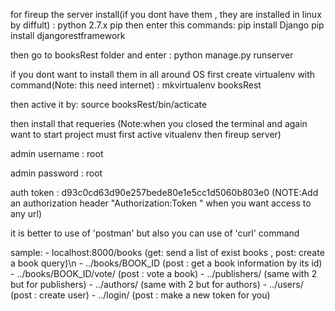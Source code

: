 for fireup the server install(if you dont have them ,  they are installed in linux 
by diffult) :
    python 2.7.x
    pip
then enter this commands:
    pip install Django
    pip install djangorestframework

then go to booksRest folder and enter :
    python manage.py runserver


if you dont want to install them in  all around OS
first create virtualenv with command(Note: this need internet) :
    mkvirtualenv booksRest

then active it  by:
    source booksRest/bin/acticate

then install that requeries
(Note:when you closed the terminal and again want to start project must first
active vitualenv then fireup server)


admin username :
root

admin password :
root

auth token :
d93c0cd63d90e257bede80e1e5cc1d5060b803e0
(NOTE:Add an authorization header "Authorization:Token <your token>" when you want access to any url)

it is better to use of 'postman' but also you can use of 'curl' command

sample:
     - localhost:8000/books (get: send a list of exist books , post: create a book query)\n
     - ../books/BOOK_ID (post : get a book information by its id)
     - ../books/BOOK_ID/vote/ (post : vote a book)
     - ../publishers/ (same with 2 but for publishers)
     - ../authors/ (same with 2 but for authors)
     - ../users/ (post : create user)
     - ../login/ (post : make a new token for you)
